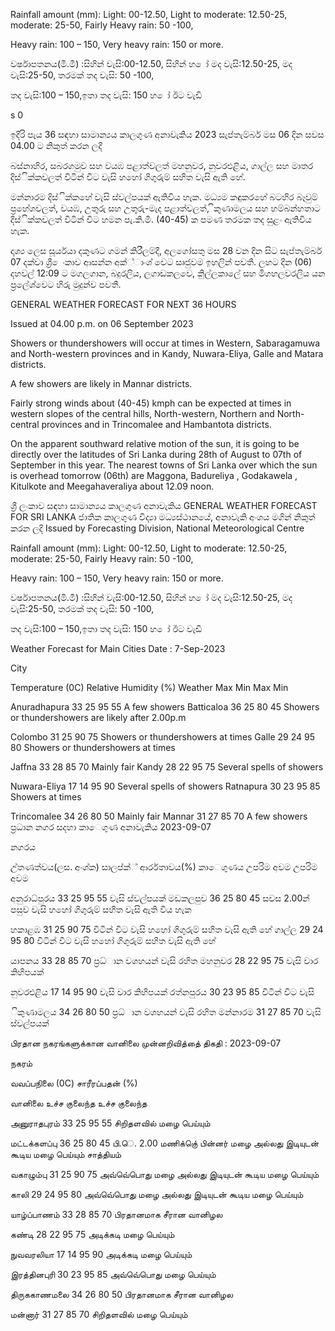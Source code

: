 Rainfall amount (mm): Light: 00-12.50, Light to moderate: 12.50-25, moderate: 25-50, Fairly Heavy rain: 50 -100,

Heavy rain: 100 – 150, Very heavy rain: 150 or more.

වර්ෂාපතනය(මි.මී) :සිහින් වැසි:00-12.50, සිහින් හ ෝ මද වැසි:12.50-25, මද වැසි:25-50, තරමක් තද වැසි: 50 -100,

තද වැසි:100 – 150,ඉතා තද වැසි: 150 හ ෝ ඊට වැඩි

s 0

ඉදිරි පැය 36 සඳහා සාමාන්‍යය කාලගුණ අනාවැකිය 2023 සැප්තැම්බර් මස 06 දින සවස 04.00 ට නිකුත් කරන ලදි

බස්නාහිර, සබරගමුව සහ වයඹ පළාත්වලත් මහනුවර, නුවරඑළිය, ගාල්ල සහ මාතර දිස්ික්කවලත් විටින් විට වැසි හහෝ ගිගුරුම් සහිත වැසි ඇති හේ.

මන්නාරම දිස්ික්කහේ වැසි ස්වල්පයක් ඇතිවිය හැක. මධ්‍යම කඳුකරහේ බටහිර බෑවුම් ප්‍රහේශවලත්, වයඹ, උතුරු සහ උතුරු-මැද පළාත්වලත්, ිකුණාමලය සහ හම්බන්හතාට දිස්ික්කවලත් විටින් විට හමන පැ.කි.මී. (40-45) ක පමණ තරමක තද සුළං ඇතිවිය හැක.

දෘශ්‍ය ලෙස සූර්යයා දකුණට ගමන් කිරීලම්දී, අලගෝසතු මස 28 වන දින සිට සැප්තැම්බර් 07 දක්වා ශ්‍රී ෙංකාව ආසන්න අක්්ාංශ්‍ වෙට සෘජුවම ඉහලින් පවතී. ලහට දින (06) දහවල් 12:09 ට මගලගාන, බදුරලිය, ලගාඩකලවෙ, කිුල්ලකාලේ සහ මිගහලවරලිය යන ප්‍රලේශ්‍වෙට හිරු මුදුන්ව පවතී.

GENERAL WEATHER FORECAST FOR NEXT 36 HOURS

Issued at 04.00 p.m. on 06 September 2023

Showers or thundershowers will occur at times in Western, Sabaragamuwa and North-western provinces and in Kandy, Nuwara-Eliya, Galle and Matara districts.

A few showers are likely in Mannar districts.

Fairly strong winds about (40-45) kmph can be expected at times in western slopes of the central hills, North-western, Northern and North-central provinces and in Trincomalee and Hambantota districts.

On the apparent southward relative motion of the sun, it is going to be directly over the latitudes of Sri Lanka during 28th of August to 07th of September in this year. The nearest towns of Sri Lanka over which the sun is overhead tomorrow (06th) are Maggona, Badureliya , Godakawela , Kitulkote and Meegahaveraliya about 12.09 noon.

ශ්‍රී ලංකාව සඳහා සාමාන්‍යය කාලගුණ අනාවැකිය GENERAL WEATHER FORECAST FOR SRI LANKA ජාතික කාලගුණ විද්‍යා මධ්‍යස්ථානයේ, අනාවැකි අංශය මගින් නිකුත් කරන ලදි Issued by Forecasting Division, National Meteorological Centre

Rainfall amount (mm): Light: 00-12.50, Light to moderate: 12.50-25, moderate: 25-50, Fairly Heavy rain: 50 -100,

Heavy rain: 100 – 150, Very heavy rain: 150 or more.

වර්ෂාපතනය(මි.මී) :සිහින් වැසි:00-12.50, සිහින් හ ෝ මද වැසි:12.50-25, මද වැසි:25-50, තරමක් තද වැසි: 50 -100,

තද වැසි:100 – 150,ඉතා තද වැසි: 150 හ ෝ ඊට වැඩි

Weather Forecast for Main Cities Date : 7-Sep-2023

City

Temperature (0C) Relative Humidity (%) Weather Max Min Max Min

Anuradhapura 33 25 95 55 A few showers Batticaloa 36 25 80 45 Showers or thundershowers are likely after 2.00p.m

Colombo 31 25 90 75 Showers or thundershowers at times Galle 29 24 95 80 Showers or thundershowers at times

Jaffna 33 28 85 70 Mainly fair Kandy 28 22 95 75 Several spells of showers

Nuwara-Eliya 17 14 95 90 Several spells of showers Ratnapura 30 23 95 85 Showers at times

Trincomalee 34 26 80 50 Mainly fair Mannar 31 27 85 70 A few showers ප්‍රධාන නගර සදහා කාෙගුණ අනාවැකිය 2023-09-07

නගරය

උ්තණත්වය(ලස. අංශ්‍ක) සාලප්ක්් ආර්රතාවය(%) කාෙගුණය උපරිම අවම උපරිම අවම

අනුරාධ්‍පුරය 33 25 95 55 වැසි ස්වල්පයක් මඩකලපුව 36 25 80 45 සවස 2.00න් පසුව වැසි හහෝ ගිගුරුම් සහිත වැසි ඇති විය හැක

හකාළඹ 31 25 90 75 විටින් විට වැසි හහෝ ගිගුරුම් සහිත වැසි ඇති හේ ගාල්ල 29 24 95 80 විටින් විට වැසි හහෝ ගිගුරුම් සහිත වැසි ඇති හේ

යාපනය 33 28 85 70 ප්‍රධ්‍ාන වශහයන් වැසි රහිත මහනුවර 28 22 95 75 වැසි වාර කිහිපයක්

නුවරඑළිය 17 14 95 90 වැසි වාර කිහිපයක් රත්නපුරය 30 23 95 85 විටින් විට වැසි

ිකුණාමලය 34 26 80 50 ප්‍රධ්‍ාන වශහයන් වැසි රහිත මන්නාරම 31 27 85 70 වැසි ස්වල්පයක්

பிரதான நகரங்களுக்கான வானிலை முன்னறிவித்தை் திகதி : 2023-09-07

நகரம்

வவப்பநிலை (0C) சாரீரப்பதன் (%)

வானிலை உச்ச குலைந்த உச்ச குலைந்த

அனுராதபுரம் 33 25 95 55 சிறிதளவில் மழை பெய்யும்

மட்டக்களப்பு 36 25 80 45 பி.ெ. 2.00 மணிக்குெ் பின்னர் மழை அல்லது இடியுடன் கூடிய மழை பெய்யும் சாத்தியம்

வகாழும்பு 31 25 90 75 அவ்வெ்பொது மழை அல்லது இடியுடன் கூடிய மழை பெய்யும்

காலி 29 24 95 80 அவ்வெ்பொது மழை அல்லது இடியுடன் கூடிய மழை பெய்யும்

யாழ்ப்பாணம் 33 28 85 70 பிரதானமாக சீரான வானிழல

கண்டி 28 22 95 75 அடிக்கடி மழை பெய்யும்

நுவவரலியா 17 14 95 90 அடிக்கடி மழை பெய்யும்

இரத்தினபுரி 30 23 95 85 அவ்வெ்பொது மழை பெய்யும்

திருககாணமலை 34 26 80 50 பிரதானமாக சீரான வானிழல

மன்னார் 31 27 85 70 சிறிதளவில் மழை பெய்யும்